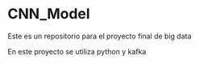 # CNN_Model
Este es un repositorio para el proyecto final de big data

En este proyecto se utiliza python y kafka
